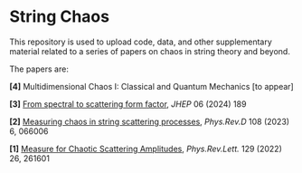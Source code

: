 # String Chaos

This repository is used to upload code, data, and other supplementary material related to a series of papers on chaos in string theory and beyond.

The papers are:

<b>[4]</b> Multidimensional Chaos I: Classical and Quantum Mechanics [to appear]

<b>[3]</b> <a href=https://inspirehep.net/literature/2764014>From spectral to scattering form factor</a>, <i>JHEP</i> 06 (2024) 189

<b>[2]</b> <a href=https://inspirehep.net/literature/2647254>Measuring chaos in string scattering processes</a>, <i>Phys.Rev.D</i> 108 (2023) 6, 066006

<b>[1]</b> <a href=https://inspirehep.net/literature/2126723>Measure for Chaotic Scattering Amplitudes</a>, <i>Phys.Rev.Lett.</i> 129 (2022) 26, 261601 
